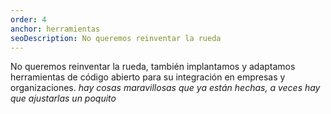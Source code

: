 ```yaml
---
order: 4
anchor: herramientas
seoDescription: No queremos reinventar la rueda
---
```

No queremos reinventar la rueda, también implantamos y adaptamos herramientas de código abierto para su integración en empresas y organizaciones. *hay cosas maravillosas que ya están hechas, a veces hay que ajustarlas un poquito*
